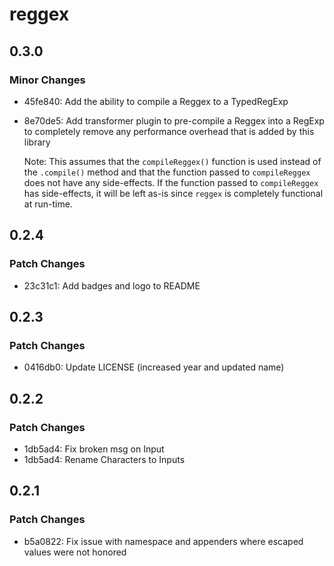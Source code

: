# reggex

## 0.3.0

### Minor Changes

- 45fe840: Add the ability to compile a Reggex to a TypedRegExp
- 8e70de5: Add transformer plugin to pre-compile a Reggex into a RegExp to completely remove any performance overhead that is added by this library

  Note: This assumes that the `compileReggex()` function is used instead of the `.compile()` method and that the function passed to `compileReggex` does not have any side-effects. If the function passed to `compileReggex` has side-effects, it will be left as-is since `reggex` is completely functional at run-time.

## 0.2.4

### Patch Changes

- 23c31c1: Add badges and logo to README

## 0.2.3

### Patch Changes

- 0416db0: Update LICENSE (increased year and updated name)

## 0.2.2

### Patch Changes

- 1db5ad4: Fix broken msg on Input
- 1db5ad4: Rename Characters to Inputs

## 0.2.1

### Patch Changes

- b5a0822: Fix issue with namespace and appenders where escaped values were not honored
